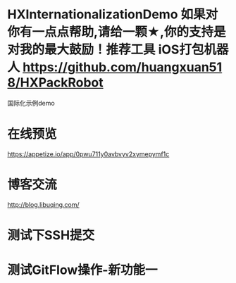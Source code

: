 # HXInternationalizationDemo 如果对你有一点点帮助,请给一颗★,你的支持是对我的最大鼓励！推荐工具 iOS打包机器人 https://github.com/huangxuan518/HXPackRobot
国际化示例demo

# 在线预览
https://appetize.io/app/0pwu711y0avbvyv2xymepymf1c

# 博客交流

http://blog.libuqing.com/


# 测试下SSH提交


# 测试GitFlow操作-新功能一
